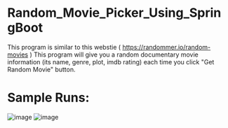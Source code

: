 # Random_Movie_Picker_Using_SpringBoot
This program is similar to this webstie ( https://randommer.io/random-movies ) 
This program will give you a random documentary movie information (its name, genre, plot, imdb rating) each time you click "Get Random Movie" button.

# Sample Runs: 
![image](https://user-images.githubusercontent.com/70751775/175721435-004ee8db-6ae1-4ca1-8032-a2575f595f3f.png)
![image](https://user-images.githubusercontent.com/70751775/175721721-14c4495f-7c71-4949-9393-7a93f8f78699.png)
